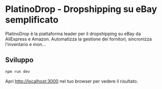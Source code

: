 # PlatinoDrop - Dropshipping su eBay semplificato

PlatinoDrop è la piattaforma leader per il dropshipping su eBay da AliExpress e Amazon. Automatizza la gestione dei fornitori, sincronizza l'inventario e mon...

## Sviluppo

```bash
npm run dev
```

Apri [http://localhost:3000](http://localhost:3000) nel tuo browser per vedere il risultato.
